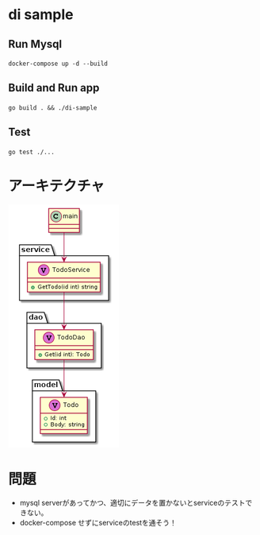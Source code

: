 # di sample
## Run Mysql
`docker-compose up -d --build`
## Build and Run app
`go build . && ./di-sample`
## Test
`go test ./...`

# アーキテクチャ
![arch](./arch.png)

# 問題
- mysql serverがあってかつ、適切にデータを置かないとserviceのテストできない。
- docker-compose せずにserviceのtestを通そう！
